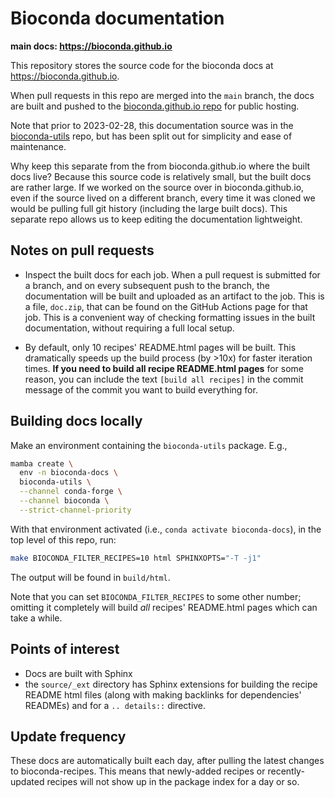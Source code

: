 # Bioconda documentation

**main docs: https://bioconda.github.io**

This repository stores the source code for the bioconda docs at
https://bioconda.github.io.

When pull requests in this repo are merged into the `main` branch, the docs are
built and pushed to the [bioconda.github.io
repo](https://github.com/bioconda/bioconda.github.io) for public hosting.

Note that prior to 2023-02-28, this documentation source was in the
[bioconda-utils](https://github.com/bioconda/bioconda-utils) repo, but has been
split out for simplicity and ease of maintenance.

Why keep this separate from the from bioconda.github.io where the built docs
live? Because this source code is relatively small, but the built docs are
rather large. If we worked on the source over in bioconda.github.io, even if
the source lived on a different branch, every time it was cloned we would be
pulling full git history (including the large built docs). This separate repo
allows us to keep editing the documentation lightweight.

## Notes on pull requests

- Inspect the built docs for each job. When a pull request is submitted for
  a branch, and on every subsequent push to the branch, the documentation will
  be built and uploaded as an artifact to the job. This is a file, `doc.zip`,
  that can be found on the GitHub Actions page for that job. This is
  a convenient way of checking formatting issues in the built documentation,
  without requiring a full local setup.

- By default, only 10 recipes' README.html pages will be built. This
  dramatically speeds up the build process (by >10x) for faster iteration
  times. **If you need to build all recipe README.html pages** for some
  reason, you can include the text `[build all recipes]` in the commit message
  of the commit you want to build everything for.

## Building docs locally

Make an environment containing the `bioconda-utils` package. E.g.,

```bash
mamba create \
  env -n bioconda-docs \
  bioconda-utils \
  --channel conda-forge \
  --channel bioconda \
  --strict-channel-priority
```

With that environment activated (i.e., `conda activate bioconda-docs`), in the
top level of this repo, run:

```bash
make BIOCONDA_FILTER_RECIPES=10 html SPHINXOPTS="-T -j1"
```

The output will be found in `build/html`. 

Note that you can set `BIOCONDA_FILTER_RECIPES` to some other number; omitting
it completely will build *all* recipes' README.html pages which can take
a while.


## Points of interest

- Docs are built with Sphinx
- the `source/_ext` directory has Sphinx extensions for building the recipe
  README html files (along with making backlinks for dependencies' READMEs) and
  for a `.. details::` directive.

## Update frequency

These docs are automatically built each day, after pulling the latest changes
to bioconda-recipes. This means that newly-added recipes or recently-updated
recipes will not show up in the package index for a day or so.